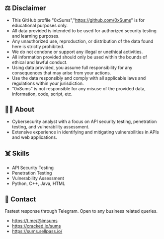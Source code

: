 ## ⚖️ Disclaimer
- This GitHub profile "0xSums","https://github.com/0xSums" is for educational purposes only.
- All data provided is intended to be used for authorized security testing and learning purposes.
- Any unauthorized use, reproduction, or distribution of the data found here is strictly prohibited.
- We do not condone or support any illegal or unethical activities.
- All information provided should only be used within the bounds of ethical and lawful conduct.
- Using data provided, you assume full responsibility for any consequences that may arise from your actions.
- Use the data responsibly and comply with all applicable laws and regulations within your jurisdiction.
- "0xSums" is not responsible for any misuse of the provided data, information, code, script, etc.

## 👨‍💻 About
- Cybersecurity analyst with a focus on API security testing, penetration testing, and vulnerability assessment. 
- Extensive experience in identifying and mitigating vulnerabilities in APIs and web applications.

## ☠️ Skills
- API Security Testing
- Penetration Testing 
- Vulnerability Assessment
- Python, C++, Java, HTML

## 🔗 Contact
Fastest response through Telegram. Open to any business related queries.
- https://t.me/@imsums
- https://cracked.io/sums
- https://sums.sellpass.io/
